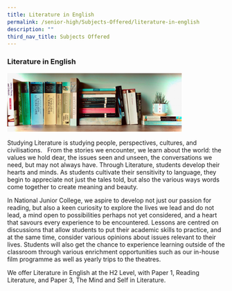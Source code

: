```yaml
---
title: Literature in English
permalink: /senior-high/Subjects-Offered/literature-in-english
description: ""
third_nav_title: Subjects Offered
---
```

### Literature in English

<img src="/images/shenglit1.png" 
     style="width:80%">

Studying Literature is studying people, perspectives, cultures, and civilisations.   From the stories we encounter, we learn about the world: the values we hold dear, the issues seen and unseen, the conversations we need, but may not always have. Through Literature, students develop their hearts and minds. As students cultivate their sensitivity to language, they begin to appreciate not just the tales told, but also the various ways words come together to create meaning and beauty.

In National Junior College, we aspire to develop not just our passion for reading, but also a keen curiosity to explore the lives we lead and do not lead, a mind open to possibilities perhaps not yet considered, and a heart that savours every experience to be encountered. Lessons are centred on discussions that allow students to put their academic skills to practice, and at the same time, consider various opinions about issues relevant to their lives. Students will also get the chance to experience learning outside of the classroom through various enrichment opportunities such as our in-house film programme as well as yearly trips to the theatres. 

We offer Literature in English at the H2 Level, with Paper 1, Reading Literature, and Paper 3, The Mind and Self in Literature.